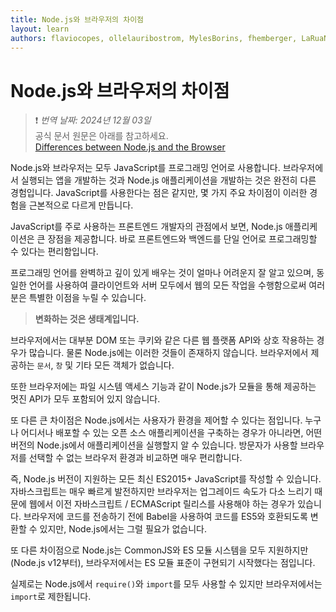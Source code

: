 ```yaml
---
title: Node.js와 브라우저의 차이점
layout: learn
authors: flaviocopes, ollelauribostrom, MylesBorins, fhemberger, LaRuaNa, ahmadawais, karlhorky
---
```


# Node.js와 브라우저의 차이점
> ❗️ *번역 날짜: 2024년 12월 03일* <br>
> 공식 문서 원문은 아래를 참고하세요.<br>
> [Differences between Node.js and the Browser](https://nodejs.org/en/learn/getting-started/differences-between-nodejs-and-the-browser)

Node.js와 브라우저는 모두 JavaScript를 프로그래밍 언어로 사용합니다. 브라우저에서 실행되는 앱을 개발하는 것과 Node.js 애플리케이션을 개발하는 것은 완전히 다른 경험입니다. JavaScript를 사용한다는 점은 같지만, 몇 가지 주요 차이점이 이러한 경험을 근본적으로 다르게 만듭니다.

JavaScript를 주로 사용하는 프론트엔드 개발자의 관점에서 보면, Node.js 애플리케이션은 큰 장점을 제공합니다. 바로 프론트엔드와 백엔드를 단일 언어로 프로그래밍할 수 있다는 편리함입니다.

프로그래밍 언어를 완벽하고 깊이 있게 배우는 것이 얼마나 어려운지 잘 알고 있으며, 동일한 언어를 사용하여 클라이언트와 서버 모두에서 웹의 모든 작업을 수행함으로써 여러분은 특별한 이점을 누릴 수 있습니다.

> **변화하는 것은 생태계입니다.**

브라우저에서는 대부분 DOM 또는 쿠키와 같은 다른 웹 플랫폼 API와 상호 작용하는 경우가 많습니다. 물론 Node.js에는 이러한 것들이 존재하지 않습니다. 브라우저에서 제공하는 `문서`, `창` 및 기타 모든 객체가 없습니다.

또한 브라우저에는 파일 시스템 액세스 기능과 같이 Node.js가 모듈을 통해 제공하는 멋진 API가 모두 포함되어 있지 않습니다.

또 다른 큰 차이점은 Node.js에서는 사용자가 환경을 제어할 수 있다는 점입니다. 누구나 어디서나 배포할 수 있는 오픈 소스 애플리케이션을 구축하는 경우가 아니라면, 어떤 버전의 Node.js에서 애플리케이션을 실행할지 알 수 있습니다. 방문자가 사용할 브라우저를 선택할 수 없는 브라우저 환경과 비교하면 매우 편리합니다.

즉, Node.js 버전이 지원하는 모든 최신 ES2015+ JavaScript를 작성할 수 있습니다. 자바스크립트는 매우 빠르게 발전하지만 브라우저는 업그레이드 속도가 다소 느리기 때문에 웹에서 이전 자바스크립트 / ECMAScript 릴리스를 사용해야 하는 경우가 있습니다. 브라우저에 코드를 전송하기 전에 Babel을 사용하여 코드를 ES5와 호환되도록 변환할 수 있지만, Node.js에서는 그럴 필요가 없습니다.

또 다른 차이점으로 Node.js는 CommonJS와 ES 모듈 시스템을 모두 지원하지만(Node.js v12부터), 브라우저에서는 ES 모듈 표준이 구현되기 시작했다는 점입니다.

실제로는 Node.js에서 `require()`와 `import`를 모두 사용할 수 있지만 브라우저에서는 `import`로 제한됩니다.
